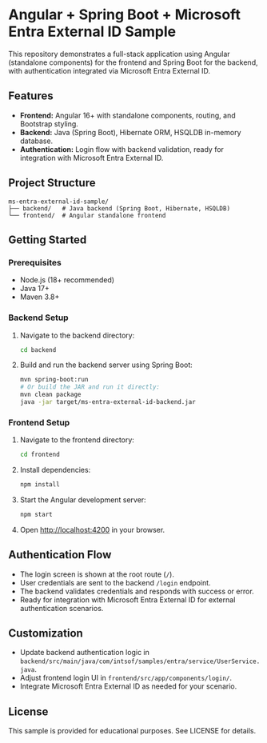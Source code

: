 
# Angular + Spring Boot + Microsoft Entra External ID Sample

This repository demonstrates a full-stack application using Angular (standalone components) for the frontend and Spring Boot for the backend, with authentication integrated via Microsoft Entra External ID.

## Features
- **Frontend:** Angular 16+ with standalone components, routing, and Bootstrap styling.
- **Backend:** Java (Spring Boot), Hibernate ORM, HSQLDB in-memory database.
- **Authentication:** Login flow with backend validation, ready for integration with Microsoft Entra External ID.

## Project Structure
```
ms-entra-external-id-sample/
├── backend/   # Java backend (Spring Boot, Hibernate, HSQLDB)
└── frontend/  # Angular standalone frontend
```

## Getting Started

### Prerequisites
- Node.js (18+ recommended)
- Java 17+
- Maven 3.8+


### Backend Setup
1. Navigate to the backend directory:
   ```bash
   cd backend
   ```
2. Build and run the backend server using Spring Boot:
   ```bash
   mvn spring-boot:run
   # Or build the JAR and run it directly:
   mvn clean package
   java -jar target/ms-entra-external-id-backend.jar
   ```

### Frontend Setup
1. Navigate to the frontend directory:
   ```bash
   cd frontend
   ```
2. Install dependencies:
   ```bash
   npm install
   ```
3. Start the Angular development server:
   ```bash
   npm start
   ```
4. Open [http://localhost:4200](http://localhost:4200) in your browser.

## Authentication Flow
- The login screen is shown at the root route (`/`).
- User credentials are sent to the backend `/login` endpoint.
- The backend validates credentials and responds with success or error.
- Ready for integration with Microsoft Entra External ID for external authentication scenarios.

## Customization
- Update backend authentication logic in `backend/src/main/java/com/intsof/samples/entra/service/UserService.java`.
- Adjust frontend login UI in `frontend/src/app/components/login/`.
- Integrate Microsoft Entra External ID as needed for your scenario.

## License
This sample is provided for educational purposes. See LICENSE for details.

